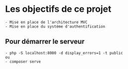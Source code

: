 # Les objectifs de ce projet

    - Mise en place de l'architecture MVC
    - Mise en place du système d'authentification

## Pour démarrer le serveur

    - php -S localhost:8000 -d display_errors=1 -t public
    ou
    - composer serve